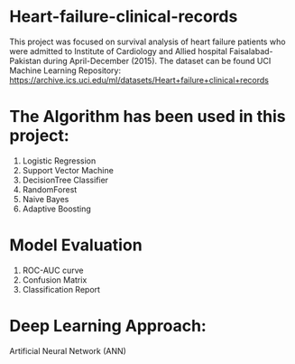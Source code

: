 # Heart-failure-clinical-records

This project was focused on survival analysis of heart failure patients who were admitted to Institute of Cardiology and Allied hospital Faisalabad-Pakistan during April-December (2015). The dataset can be found UCI Machine Learning Repository: https://archive.ics.uci.edu/ml/datasets/Heart+failure+clinical+records 

# The Algorithm has been used in this project:
1. Logistic Regression 
2. Support Vector Machine 
3. DecisionTree Classifier 
4. RandomForest 
5. Naive Bayes 
6. Adaptive Boosting

# Model Evaluation 
1.  ROC-AUC curve
2. Confusion Matrix
3. Classification Report

# Deep Learning Approach:
Artificial Neural Network (ANN)
